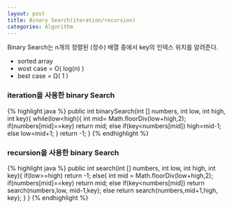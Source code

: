 ```yaml
---
layout: post
title: Binary Search(iteration/recursion)
categories: Algorithm
---
```

Binary Search는 n개의 정렬된 (정수) 배열 중에서 key의 인덱스 위치를 알려준다.
+ sorted array
+ wost case = O( log(n) )
+ best case = Ω( 1 )

### iteration을 사용한 binary Search
{% highlight java %}
public int binarySearch(int [] numbers, int low, int high, int key){
		while(low<high){
			int mid= Math.floorDiv(low+high,2);
			if(numbers[mid]==key)
				return mid;
			else if(key<numbers[mid])
				high=mid-1;
			else
				low=mid+1;
		}
		return -1;
	}
{% endhighlight %}

### recursion을 사용한 binary Search
{% highlight java %}
public int search(int [] numbers, int low, int high, int key){
		if(low>=high) return -1;
		else{
			int mid = Math.floorDiv(low+high,2);
			if(numbers[mid]==key)
				return mid;
			else if(key<numbers[mid])
				return search(numbers,low, mid-1,key);
			else
				return search(numbers,mid+1,high, key);
		}
	}
{% endhighlight %}

